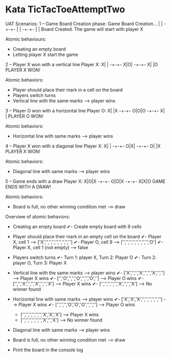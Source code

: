 # Kata TicTacToeAttemptTwo
UAT Scenarios:
1 – Game Board Creation phase:
Game Board Creation…
| |
-+-+-
| |
-+-+-
| |
Board Created.
The game will start with player X

Atomic behaviours:
- Creating an empty board
- Letting player X start the game

2 – Player X won with a vertical line
Player X:
X| |
-+-+-
X|O|
-+-+-
X| |O
PLAYER X WON!

Atomic behaviors:
- Player should place their mark in a cell on the board
- Players switch turns
- Vertical line with the same marks --> player wins

3 – Player O won with a horizontal line
Player O:
X| |X
-+-+-
O|O|O
-+-+-
X| |
PLAYER O WON!

Atomic behaviors:
- Horizontal line with same marks --> player wins

4 – Player X won with a diagonal line
Player X:
X| |
-+-+-
O|X|
-+-+-
O| |X
PLAYER X WON!

Atomic behaviors:
- Diagonal line with same marks --> player wins

5 – Game ends with a draw
Player X:
X|O|X
-+-+-
O|O|X
-+-+-
X|X|O
GAME ENDS WITH A DRAW!

Atomic behaviors:
- Board is full, no other winning condition met --> draw

Overview of atomic behaviors:

- Creating an empty board
    ✔- Create empty board with 9 cells

- Player should place their mark in an empty cell on the board
    ✔- Player X, cell 1 --> ['X','','','','','','','','']
    ✔- Player O, cell 9 --> ['','','','','','','','','O']
    ✔- Player X, cell 1 (not empty) --> false

- Players switch turns
    ✔- Turn 1: player X, Turn 2: Player O
    ✔- Turn 2: player O, Turn 3: Player X

- Vertical line with the same marks --> player wins
    ✔- ['X','','','X','','','X','',''] --> Player X wins
    ✔- ['','O','','','O','','','O',''] --> Player O wins
    ✔- ['','','X','','','X','','','X'] --> Player X wins
    ✔- ['','','','','','X','','','X'] --> No winner found

- Horizontal line with same marks --> player wins
    ✔- ['X','X','X','','','','','',''] --> Player X wins
    ✔- ['','','','O','O','O','','',''] --> Player O wins
    - ['','','','','','','X','X','X'] --> Player X wins
    - ['','','','','','','X','','X'] --> No winner found

- Diagonal line with same marks --> player wins
- Board is full, no other winning condition met --> draw
- Print the board in the console log
